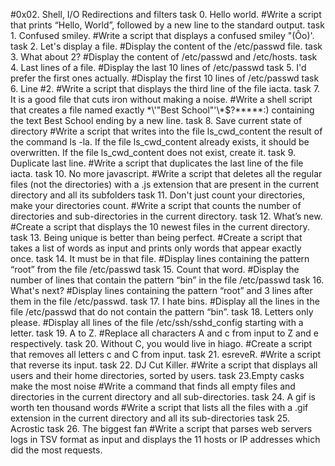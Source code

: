 #0x02. Shell, I/O Redirections and filters
task 0. Hello world. #Write a script that prints “Hello, World”, followed by a new line to the standard output.
task 1. Confused smiley. #Write a script that displays a confused smiley "(Ôo)'.
task 2. Let's display a file. #Display the content of the /etc/passwd file.
task 3. What about 2? #Display the content of /etc/passwd and /etc/hosts.
task 4. Last lines of a file. #Display the last 10 lines of /etc/passwd
task 5. I'd prefer the first ones actually. #Display the first 10 lines of /etc/passwd
task 6. Line #2. #Write a script that displays the third line of the file iacta.
task 7. It is a good file that cuts iron without making a noise. #Write a shell script that creates a file named exactly \*\\'"Best School"\'\\*$\?\*\*\*\*\*:) containing the text Best School ending by a new line.
task 8. Save current state of directory #Write a script that writes into the file ls_cwd_content the result of the command ls -la. If the file ls_cwd_content already exists, it should be overwritten. If the file ls_cwd_content does not exist, create it.
task 9. Duplicate last line. #Write a script that duplicates the last line of the file iacta.
task 10. No more javascript. #Write a script that deletes all the regular files (not the directories) with a .js extension that are present in the current directory and all its subfolders
task 11. Don't just count your directories, make your directories count. #Write a script that counts the number of directories and sub-directories in the current directory.
task 12. What’s new. #Create a script that displays the 10 newest files in the current directory.
task 13. Being unique is better than being perfect. #Create a script that takes a list of words as input and prints only words that appear exactly once.
task 14. It must be in that file. #Display lines containing the pattern “root” from the file /etc/passwd
task 15. Count that word. #Display the number of lines that contain the pattern “bin” in the file /etc/passwd
task 16. What's next? #Display lines containing the pattern “root” and 3 lines after them in the file /etc/passwd.
task 17. I hate bins. #Display all the lines in the file /etc/passwd that do not contain the pattern “bin”.
task 18. Letters only please. #Display all lines of the file /etc/ssh/sshd_config starting with a letter.
task 19. A to Z. #Replace all characters A and c from input to Z and e respectively.
task 20. Without C, you would live in hiago. #Create a script that removes all letters c and C from input.
task 21. esreveR. #Write a script that reverse its input.
task 22. DJ Cut Killer. #Write a script that displays all users and their home directories, sorted by users.
task 23.Empty casks make the most noise #Write a command that finds all empty files and directories in the current directory and all sub-directories.
task 24. A gif is worth ten thousand words #Write a script that lists all the files with a .gif extension in the current directory and all its sub-directories
task 25. Acrostic
task 26. The biggest fan #Write a script that parses web servers logs in TSV format as input and displays the 11 hosts or IP addresses which did the most requests.
